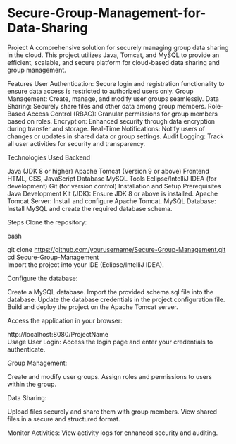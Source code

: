 # Secure-Group-Management-for-Data-Sharing
Project
A comprehensive solution for securely managing group data sharing in the cloud. This project utilizes Java, Tomcat, and MySQL to provide an efficient, scalable, and secure platform for cloud-based data sharing and group management.

Features
User Authentication: Secure login and registration functionality to ensure data access is restricted to authorized users only.
Group Management: Create, manage, and modify user groups seamlessly.
Data Sharing: Securely share files and other data among group members.
Role-Based Access Control (RBAC): Granular permissions for group members based on roles.
Encryption: Enhanced security through data encryption during transfer and storage.
Real-Time Notifications: Notify users of changes or updates in shared data or group settings.
Audit Logging: Track all user activities for security and transparency.

Technologies Used
Backend

Java (JDK 8 or higher)
Apache Tomcat (Version 9 or above)
Frontend
HTML, CSS, JavaScript
Database
MySQL
Tools
Eclipse/IntelliJ IDEA (for development)
Git (for version control)
Installation and Setup
Prerequisites
Java Development Kit (JDK): Ensure JDK 8 or above is installed.
Apache Tomcat Server: Install and configure Apache Tomcat.
MySQL Database: Install MySQL and create the required database schema.

Steps
Clone the repository:

bash

git clone https://github.com/yourusername/Secure-Group-Management.git  
cd Secure-Group-Management  
Import the project into your IDE (Eclipse/IntelliJ IDEA).

Configure the database:

Create a MySQL database.
Import the provided schema.sql file into the database.
Update the database credentials in the project configuration file.
Build and deploy the project on the Apache Tomcat server.

Access the application in your browser:

http://localhost:8080/ProjectName  
Usage
User Login:
Access the login page and enter your credentials to authenticate.

Group Management:

Create and modify user groups.
Assign roles and permissions to users within the group.

Data Sharing:

Upload files securely and share them with group members.
View shared files in a secure and structured format.

Monitor Activities:
View activity logs for enhanced security and auditing.

